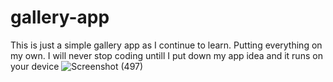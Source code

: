 # gallery-app
This is just a simple gallery app as I continue to learn. Putting everything on my own.
I will never stop coding untill I put down my app idea and it runs on your device
![Screenshot (497)](https://github.com/user-attachments/assets/25270c6e-239a-490b-973f-fed2e078815c)


